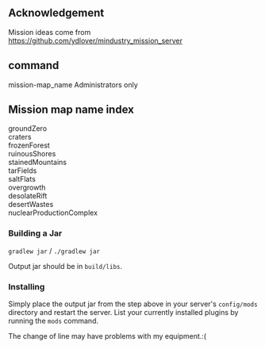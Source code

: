 ## Acknowledgement

Mission ideas come from  
https://github.com/ydlover/mindustry_mission_server

## command

mission-map_name Administrators only  

## Mission map name index
groundZero  
craters  
frozenForest  
ruinousShores  
stainedMountains  
tarFields  
saltFlats  
overgrowth  
desolateRift  
desertWastes  
nuclearProductionComplex  

### Building a Jar

`gradlew jar` / `./gradlew jar`

Output jar should be in `build/libs`.


### Installing

Simply place the output jar from the step above in your server's `config/mods` directory and restart the server.
List your currently installed plugins by running the `mods` command.

The change of line may have problems with my equipment.:(